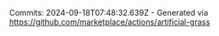 Commits: 2024-09-18T07:48:32.639Z - Generated via https://github.com/marketplace/actions/artificial-grass
<br>
